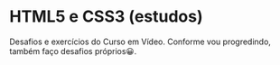 # HTML5 e CSS3 (estudos)
 Desafios e exercícios do Curso em Vídeo. Conforme vou progredindo, também faço desafios próprios😀. 
